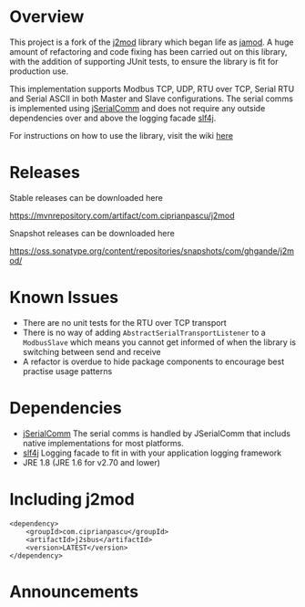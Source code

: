 # Overview
This project is a fork of the [j2mod](https://sourceforge.net/projects/j2mod/) library which began life as [jamod](http://jamod.sourceforge.net/). 
A huge amount of refactoring and code fixing has been carried out on this library, with the addition of supporting JUnit tests, to ensure the library is fit for production use.

This implementation supports Modbus TCP, UDP, RTU over TCP, Serial RTU and Serial ASCII in both Master and Slave configurations.
The serial comms is implemented using [jSerialComm](http://fazecast.github.io/jSerialComm/) and does not require any outside dependencies over and above the logging facade [slf4j](https://www.slf4j.org/).

For instructions on how to use the library, visit the wiki [here](https://github.com/steveohara/j2mod/wiki) 

# Releases
Stable releases can be downloaded here 

https://mvnrepository.com/artifact/com.ciprianpascu/j2mod

Snapshot releases can be downloaded here 

https://oss.sonatype.org/content/repositories/snapshots/com/ghgande/j2mod/

# Known Issues

* There are no unit tests for the RTU over TCP transport
* There is no way of adding `AbstractSerialTransportListener` to a `ModbusSlave` which means you cannot get informed of when the library is switching between send and receive
* A refactor is overdue to hide package components to encourage best practise usage patterns

# Dependencies

* [jSerialComm](http://fazecast.github.io/jSerialComm/)
The serial comms is handled by JSerialComm that includs native implementations for most platforms.
* [slf4j](https://www.slf4j.org/)
Logging facade to fit in with your application logging framework
* JRE 1.8 (JRE 1.6 for v2.70 and lower)
  
# Including j2mod

    <dependency>
        <groupId>com.ciprianpascu</groupId>
        <artifactId>j2sbus</artifactId>
        <version>LATEST</version>
    </dependency>
    
# Announcements
    

